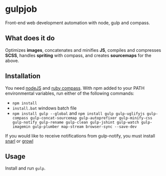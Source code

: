 gulpjob
=======

Front-end web development automation with node, gulp and compass.

What does it do
---------------
Optimizes __images__, concatenates and minifies __JS__, compiles and compresses __SCSS__, handles __spriting__ with compass, and creates __sourcemaps__ for the above.

Installation
------------

You need [nodeJS](http://nodejs.org/download/) and [ruby compass](http://compass-style.org/install/). With npm added to your PATH environmental variables, run either of the following commands:

- ```npm install```
- ```install.bat``` windows batch file
- ```npm install gulp --global``` and ```npm install gulp gulp-uglifyjs gulp-compass gulp-concat-sourcemap gulp-autoprefixer gulp-minify-css gulp-notify gulp-rename gulp-clean gulp-jshint gulp-watch gulp-imagemin gulp-plumber map-stream browser-sync --save-dev```

If you would like to receive notifications from gulp-notify, you must install [snarl](http://fullphat.net/) or [growl](http://growl.info/)

Usage
-----
Install and run ```gulp```.
